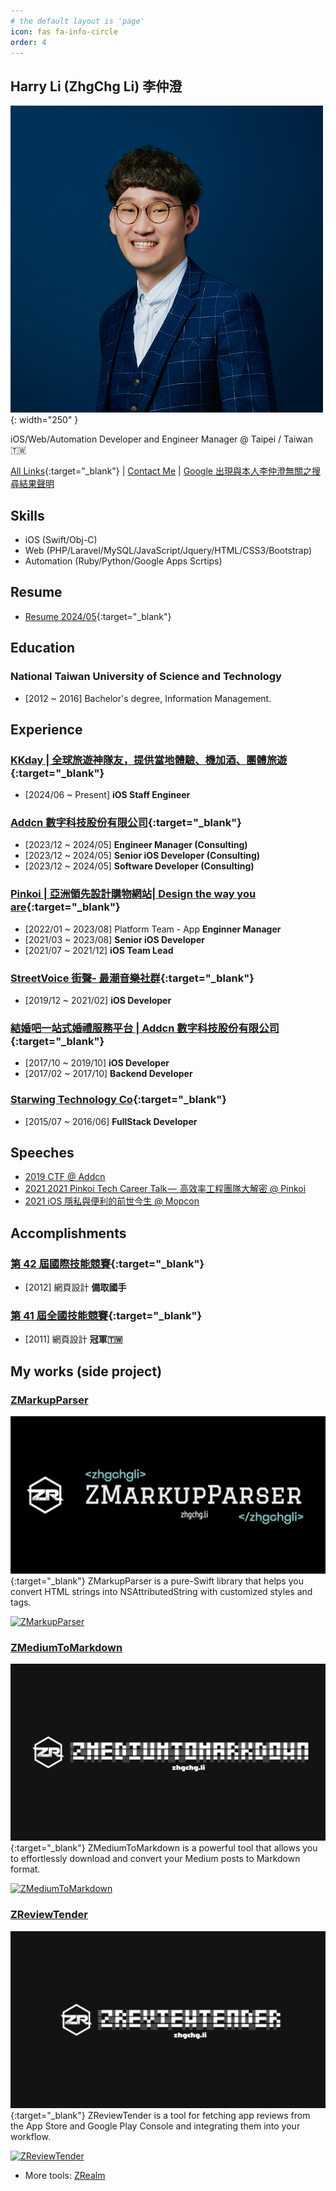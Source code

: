 ```yaml
---
# the default layout is 'page'
icon: fas fa-info-circle
order: 4
---
```



## Harry Li (ZhgChg Li) 李仲澄
![](/assets/images/zhgchgli.jpg){: width="250" }

iOS/Web/Automation Developer and Engineer Manager @ Taipei / Taiwan 🇹🇼

[All Links](https://link.zhgchg.li/){:target="_blank"} | [Contact Me](/contact/) | [Google 出現與本人李仲澄無關之搜尋結果聲明](/posts/declaration_for_google_search_result/)

## Skills
- iOS (Swift/Obj-C)
- Web (PHP/Laravel/MySQL/JavaScript/Jquery/HTML/CSS3/Bootstrap)
- Automation (Ruby/Python/Google Apps Scrtips)

## Resume
- [Resume 2024/05](https://www.cakeresume.com/zhgchgli){:target="_blank"}

## Education
### National Taiwan University of Science and Technology
- [2012 ~ 2016] Bachelor's degree, Information Management.

## Experience

### [KKday | 全球旅遊神隊友，提供當地體驗、機加酒、團體旅遊](https://www.kkday.com/){:target="_blank"}
- [2024/06 ~ Present] **iOS Staff Engineer**

### [Addcn 數字科技股份有限公司](https://www.addcn.com.tw/){:target="_blank"}
- [2023/12 ~ 2024/05] **Engineer Manager (Consulting)**
- [2023/12 ~ 2024/05] **Senior iOS Developer (Consulting)**
- [2023/12 ~ 2024/05] **Software Developer (Consulting)**

### [Pinkoi | 亞洲領先設計購物網站| Design the way you are](https://www.pinkoi.com/){:target="_blank"}
- [2022/01 ~ 2023/08] Platform Team - App **Enginner Manager**
- [2021/03 ~ 2023/08] **Senior iOS Developer**
- [2021/07 ~ 2021/12] **iOS Team Lead**

### [StreetVoice 街聲- 最潮音樂社群](https://streetvoice.com/){:target="_blank"}
- [2019/12 ~ 2021/02] **iOS Developer**

### [結婚吧一站式婚禮服務平台 | Addcn 數字科技股份有限公司](https://www.addcn.com.tw/){:target="_blank"}
- [2017/10 ~ 2019/10] **iOS Developer**
- [2017/02 ~ 2017/10] **Backend Developer**

### [Starwing Technology Co](https://digitimes.com.tw/iot/startupteam_detail.asp?sid=S2019050010){:target="_blank"}
- [2015/07 ~ 2016/06] **FullStack Developer**

## Speeches
- [2019 CTF @ Addcn](/posts/729d7b6817a4/)
- [2021 2021 Pinkoi Tech Career Talk —  高效率工程團隊大解密 @ Pinkoi](/posts/11f6c8568154/)
- [2021 iOS 隱私與便利的前世今生 @ Mopcon](/posts/9a05f632eba0/)

## Accomplishments
### [第 42 屆國際技能競賽](https://worldskills.org/index.php){:target="_blank"}
- [2012] 網頁設計 **備取國手**

### [第 41 屆全國技能競賽](https://worldskills.org/index.php){:target="_blank"}
- [2011] 網頁設計 **冠軍🇹🇼**

## My works (side project)

### [ZMarkupParser](https://github.com/ZhgChgLi/ZMarkupParser)
[![](/assets/images/zmarkupparser.jpeg)](https://github.com/ZhgChgLi/ZMarkupParser){:target="_blank"}
ZMarkupParser is a pure-Swift library that helps you convert HTML strings into NSAttributedString with customized styles and tags.

[![ZMarkupParser](https://codecov.io/gh/ZhgChgLi/ZMarkupParser/branch/main/graph/badge.svg?token=MPzgO1tnr9)](https://codecov.io/gh/ZhgChgLi/ZMarkupParser)

### [ZMediumToMarkdown](https://github.com/ZhgChgLi/ZMediumToMarkdown)
[![](/assets/images/zmediumtomarkdown.jpeg)](https://github.com/ZhgChgLi/ZMediumToMarkdown){:target="_blank"}
ZMediumToMarkdown is a powerful tool that allows you to effortlessly download and convert your Medium posts to Markdown format.

[![ZMediumToMarkdown](https://badge.fury.io/rb/ZMediumToMarkdown.svg)](https://rubygems.org/gems/ZMediumToMarkdown)

### [ZReviewTender](https://github.com/ZhgChgLi/ZReviewTender)
[![](/assets/images/zreviewtender.jpeg)](https://github.com/ZhgChgLi/ZReviewTender){:target="_blank"}
ZReviewTender is a tool for fetching app reviews from the App Store and Google Play Console and integrating them into your workflow.

[![ZReviewTender](https://badge.fury.io/rb/ZReviewTender.svg)](https://rubygems.org/gems/ZReviewTender)


- More tools: [ZRealm](https://github.com/ZhgChgLi)

